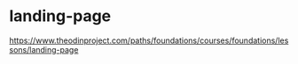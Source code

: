 # landing-page
https://www.theodinproject.com/paths/foundations/courses/foundations/lessons/landing-page
